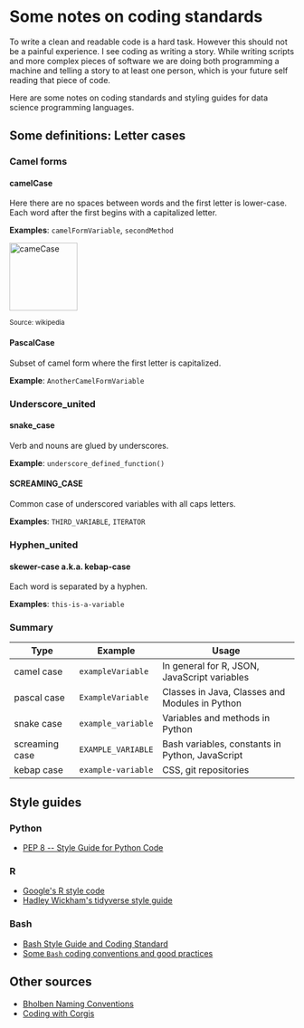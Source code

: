 # Some notes on coding standards

To write a clean and readable code is a hard task. However this should not be 
a painful experience. I see coding as writing a story. While writing scripts and 
more complex pieces of software we are doing both programming a 
machine and telling a story to at least one person, which is your future self reading that piece of code.     

Here are some notes on coding standards and styling guides for data science programming languages. 

## Some definitions: Letter cases

### Camel forms
#### camelCase  

Here there are no spaces between words and the first letter is lower-case.
Each word after the first begins with a capitalized letter.

**Examples**: `camelFormVariable`, `secondMethod`

<img src="https://upload.wikimedia.org/wikipedia/commons/c/c8/CamelCase_new.svg"  width="120" height="120" title="cameCase" alt ="cameCase">

<small>Source: wikipedia</small>

#### PascalCase

Subset of camel form where the first letter is capitalized. 

**Example**: `AnotherCamelFormVariable`

### Underscore_united
#### snake_case 
Verb and nouns are glued by underscores. 

**Example**: `underscore_defined_function()`

#### SCREAMING_CASE
Common case of underscored variables with all caps letters. 

**Examples**: `THIRD_VARIABLE`, `ITERATOR` 

### Hyphen_united

#### skewer-case a.k.a. kebap-case

Each word is separated by a hyphen.

**Examples**: `this-is-a-variable` 

### Summary

Type           | Example             | Usage                                                     |
---------------|---------------------|-----------------------------------------------------------|
camel case     | `exampleVariable`   | In general for R, JSON, JavaScript variables              | 
pascal case    | `ExampleVariable`   | Classes in Java, Classes and Modules in Python            |
snake case     | `example_variable`  | Variables and methods in Python                           |
screaming case | `EXAMPLE_VARIABLE`  | Bash variables, constants in Python, JavaScript           |
kebap case     | `example-variable`  | CSS, git repositories                                     |

## Style guides

### Python

- [PEP 8 -- Style Guide for Python Code](https://www.python.org/dev/peps/pep-0008/)

### R
- [Google's R style code](https://google.github.io/styleguide/Rguide.html)
- [Hadley Wickham's tidyverse style guide](https://style.tidyverse.org/)

### Bash 

- [Bash Style Guide and Coding Standard](https://lug.fh-swf.de/vim/vim-bash/StyleGuideShell.en.pdf)
- [Some `Bash` coding conventions and good practices](https://github.com/icy/bash-coding-style)

## Other sources
- [Bholben Naming Conventions](https://github.com/bholben/Naming-Conventions)
- [Coding with Corgis](https://medium.com/codewithcorgis/naming-conventions-with-corgis-8a567549c4bc)
